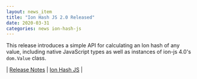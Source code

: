 ```yaml
---
layout: news_item
title: "Ion Hash JS 2.0 Released"
date: 2020-03-31
categories: news ion-hash-js
---
```

This release introduces a simple API for calculating an Ion hash of any value, including native JavaScript types as well as instances of ion-js 4.0's `dom.Value` class.

| [Release Notes](https://github.com/amzn/ion-hash-js/releases/tag/v2.0.0) | [Ion Hash JS](https://github.com/amzn/ion-hash-js) |

